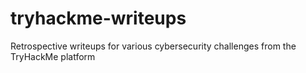 # tryhackme-writeups
Retrospective writeups for various cybersecurity challenges from the TryHackMe platform
